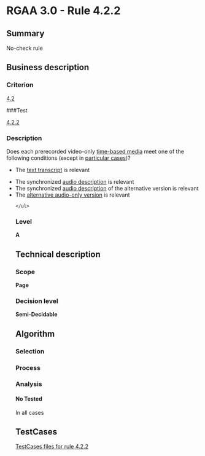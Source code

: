 # RGAA 3.0 -  Rule 4.2.2

## Summary

No-check rule

## Business description

### Criterion

[4.2](http://asqatasun.github.io/RGAA--3.0--EN/RGAA3.0_Criteria_English_version_v1.html#crit-4-2)

###Test

[4.2.2](http://asqatasun.github.io/RGAA--3.0--EN/RGAA3.0_Criteria_English_version_v1.html#test-4-2-2)

### Description
Does each prerecorded
    video-only <a href="http://asqatasun.github.io/RGAA--3.0--EN/RGAA3.0_Glossary_English_version_v1.html#mMediaTemp">time-based
  media</a> meet one of the following conditions (except
    in <a title="Particular cases for criterion 4.2" href="http://asqatasun.github.io/RGAA--3.0--EN/RGAA3.0_Particular_cases_English_version_v1.html#cpCrit4-">particular cases</a>)?
    <ul><li>The <a href="http://asqatasun.github.io/RGAA--3.0--EN/RGAA3.0_Glossary_English_version_v1.html#mTranscriptTextuel">text
    transcript</a> is relevant</li>
  <li>The synchronized <a href="http://asqatasun.github.io/RGAA--3.0--EN/RGAA3.0_Glossary_English_version_v1.html#mAudioDesc">audio
    description</a> is relevant</li>
  <li>The synchronized <a href="http://asqatasun.github.io/RGAA--3.0--EN/RGAA3.0_Glossary_English_version_v1.html#mAudioDesc">audio
    description</a> of the alternative version is
   relevant</li>
  <li>The <a href="http://asqatasun.github.io/RGAA--3.0--EN/RGAA3.0_Glossary_English_version_v1.html#mAudioOnly">alternative audio-only version</a> is relevant </li>

    </ul> 


### Level

**A**

## Technical description

### Scope

**Page**

### Decision level

**Semi-Decidable**

## Algorithm

### Selection

### Process

### Analysis

#### No Tested 

In all cases



##  TestCases 

[TestCases files for rule 4.2.2](https://gitlab.com/asqatasun/Asqatasun/-/tree/master/rules/rules-rgaa3.0/src/test/resources/testcases/rgaa30/Rgaa30Rule040202/) 


